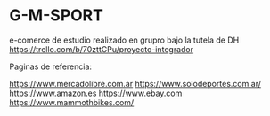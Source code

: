 # G-M-SPORT
e-comerce de estudio realizado en grupro bajo la tutela de DH
https://trello.com/b/70zttCPu/proyecto-integrador

Paginas de referencia:

https://www.mercadolibre.com.ar
https://www.solodeportes.com.ar/
https://www.amazon.es
https://www.ebay.com
https://www.mammothbikes.com/
